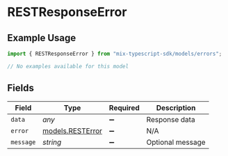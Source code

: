 # RESTResponseError

## Example Usage

```typescript
import { RESTResponseError } from "mix-typescript-sdk/models/errors";

// No examples available for this model
```

## Fields

| Field                                         | Type                                          | Required                                      | Description                                   |
| --------------------------------------------- | --------------------------------------------- | --------------------------------------------- | --------------------------------------------- |
| `data`                                        | *any*                                         | :heavy_minus_sign:                            | Response data                                 |
| `error`                                       | [models.RESTError](../../models/resterror.md) | :heavy_minus_sign:                            | N/A                                           |
| `message`                                     | *string*                                      | :heavy_minus_sign:                            | Optional message                              |